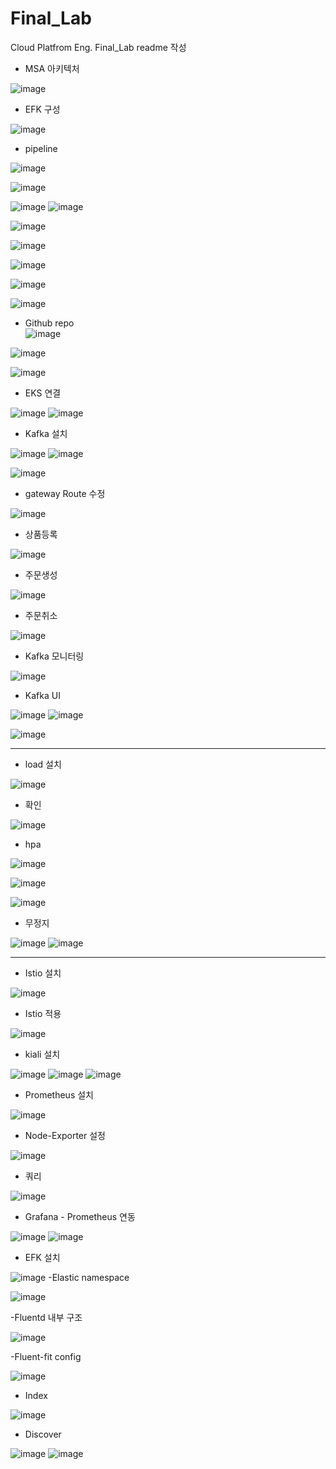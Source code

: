 # Final_Lab
Cloud Platfrom Eng. Final_Lab readme 작성

- MSA 아키텍처

![image](https://user-images.githubusercontent.com/3938029/187051298-4aa628f7-2b67-47b3-a5a4-52c50e7cfdd0.png)


- EFK 구성

![image](https://user-images.githubusercontent.com/3938029/185772589-ad4b25b9-2dc4-43ed-a938-7f93fadb6dae.png)
- pipeline
 
![image](https://user-images.githubusercontent.com/3938029/187050592-cb4f63f2-2f04-4eeb-bc98-2681115e106f.png)


![image](https://user-images.githubusercontent.com/3938029/185773089-740ecac8-c2f0-4f0a-baad-8a5b02236557.png)


![image](https://user-images.githubusercontent.com/3938029/185772234-b7acd94b-1ebc-4d06-bc1a-a9b2811ef85b.png)
![image](https://user-images.githubusercontent.com/3938029/185772180-c3568cc9-c589-4b59-8f71-8ca8a216a478.png)

![image](https://user-images.githubusercontent.com/3938029/185773200-a2051bed-2a1c-4fb5-ba0e-9ae4f4ea5492.png)



![image](https://user-images.githubusercontent.com/3938029/185773131-edeb7209-06a0-417b-8252-a1d3c0c658d8.png)


![image](https://user-images.githubusercontent.com/3938029/185772810-6a724b85-81da-4f29-bd42-73056a3517b1.png)

![image](https://user-images.githubusercontent.com/3938029/185773969-90986ebd-658c-4467-8ea1-b5d95b388704.png)

![image](https://user-images.githubusercontent.com/3938029/185774082-bd95468c-e616-4cb2-b18e-d660e8c942a4.png)


- Github repo  
![image](https://user-images.githubusercontent.com/3938029/185775033-43f91e3b-5a60-4f4b-a9ac-8aaf511a31a2.png)


![image](https://user-images.githubusercontent.com/3938029/185774377-d9b5ed09-c8a1-4b11-b91f-d2625db458d2.png)

![image](https://user-images.githubusercontent.com/3938029/187015037-2941d0da-eb5b-4074-a00a-699b02772cfb.png)


- EKS 연결

![image](https://user-images.githubusercontent.com/3938029/185774907-3f5855bf-1be4-40f3-9de5-8192825858c5.png)
![image](https://user-images.githubusercontent.com/3938029/185774873-9c810050-8987-4c5e-b329-2f534f6e70b6.png)

- Kafka 설치
 
![image](https://user-images.githubusercontent.com/3938029/185787875-7552ddc7-7963-49f8-8d04-cfa7d727d9d7.png)
![image](https://user-images.githubusercontent.com/3938029/186172481-b17dc168-b0f9-49bf-bc88-00d3f9020e90.png)

![image](https://user-images.githubusercontent.com/3938029/185787996-169a4747-e2e5-46fd-9d17-e8be7f79115b.png)

- gateway Route 수정

![image](https://user-images.githubusercontent.com/3938029/187007048-532de25e-18bf-4c40-a969-b55a72f28f20.png)

- 상품등록

![image](https://user-images.githubusercontent.com/3938029/187009806-3290a4f2-095d-4f56-a19a-9fdb11e066cd.png)

- 주문생성 

![image](https://user-images.githubusercontent.com/3938029/187007329-bb5cbf20-0175-4910-9a89-aabef384492b.png)
- 주문취소 

![image](https://user-images.githubusercontent.com/3938029/187009901-963ffb6a-a681-4ea5-b179-8d519e3bd946.png)

- Kafka 모니터링

![image](https://user-images.githubusercontent.com/3938029/187009860-17ff63b7-1b1b-4864-9e8b-f5354de6d153.png)

- Kafka UI 

![image](https://user-images.githubusercontent.com/3938029/186169837-0bb4e74f-e3c1-4365-8ed5-ffa447d7db5c.png)
![image](https://user-images.githubusercontent.com/3938029/187015329-3817febe-fac5-4b9e-b277-efa7ccf93664.png)

![image](https://user-images.githubusercontent.com/3938029/187015317-bfa912eb-67e9-4048-af3e-212d6da4e52e.png)

***
- load  설치

![image](https://user-images.githubusercontent.com/3938029/187010202-6d98fcda-353e-46c3-8ac4-144140d5e8dd.png)

- 확인
 
![image](https://user-images.githubusercontent.com/3938029/187010316-103aeb3a-22a1-4ff2-96d1-08d5164db6be.png)


- hpa

![image](https://user-images.githubusercontent.com/3938029/187010483-a6e8bafd-5d49-4657-b0b7-1aa787817662.png)


![image](https://user-images.githubusercontent.com/3938029/187010606-5927a08b-47b9-4243-9062-175c0ee54a10.png)

![image](https://user-images.githubusercontent.com/3938029/187010710-677ddd8b-172c-4ca7-80d0-5f8eba0d3226.png)

- 무정지

![image](https://user-images.githubusercontent.com/3938029/187014385-729b97e5-5134-424c-a619-cbcc58b98f0b.png)
![image](https://user-images.githubusercontent.com/3938029/187014571-d6b40f26-58c9-49e6-a5d1-e2c3331bccf7.png)


***

- Istio 설치

![image](https://user-images.githubusercontent.com/3938029/185922075-1adca182-fcd8-4dcd-95eb-2af947ae2171.png)

- Istio 적용

![image](https://user-images.githubusercontent.com/3938029/185923010-018aa917-9818-479c-b91c-1dfcdf535fd8.png)

- kiali 설치

![image](https://user-images.githubusercontent.com/3938029/185928088-a255d998-c4eb-4832-8867-ad2d390ea1de.png)
![image](https://user-images.githubusercontent.com/3938029/185926727-331555c9-1bd2-4998-8f52-75439bdf4ac9.png)
![image](https://user-images.githubusercontent.com/3938029/187014902-b7aec283-99cc-4d11-8bac-8df0a92dd1e6.png)


- Prometheus 설치

![image](https://user-images.githubusercontent.com/3938029/185929553-901b89ec-0431-4eb8-8fe3-9f0d613949f6.png)

- Node-Exporter 설정

![image](https://user-images.githubusercontent.com/3938029/185930606-ef0cbafb-020a-4b38-91ac-123c6de6a133.png)

- 쿼리 

![image](https://user-images.githubusercontent.com/3938029/185931506-952e179b-93eb-4cfc-988b-2be02b5d9eec.png)

- Grafana - Prometheus 연동

![image](https://user-images.githubusercontent.com/3938029/185939713-7e8351f0-fc61-4eb6-8c36-1569526f033f.png)
![image](https://user-images.githubusercontent.com/3938029/185940886-57410e47-4875-438d-8ea7-5912b998fb88.png)

- EFK 설치

![image](https://user-images.githubusercontent.com/3938029/186164734-a695f109-a8e8-4d04-ac57-8da24e90ebe1.png)
-Elastic namespace 

![image](https://user-images.githubusercontent.com/3938029/185948984-20717ae5-b8b5-4288-afa8-6f2e00873f54.png)

-Fluentd 내부 구조

![image](https://user-images.githubusercontent.com/3938029/186165810-424aa036-eca9-419b-84d5-d606934bbbfc.png)

-Fluent-fit config

![image](https://user-images.githubusercontent.com/3938029/186167314-efd92f89-b0ec-4d97-bd19-6f8ae68f46f4.png)

- Index 

![image](https://user-images.githubusercontent.com/3938029/186184179-e8903774-63dd-48fa-8e15-c656da422ed0.png)

- Discover

![image](https://user-images.githubusercontent.com/3938029/186186067-393ce9da-b514-4bad-aa3e-9cb46d8d24b1.png)
![image](https://user-images.githubusercontent.com/3938029/186186628-6e2917b4-b84d-4e20-b3e8-7376c0702b9d.png)

